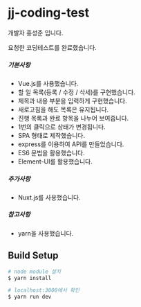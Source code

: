 # jj-coding-test

개발자 홍성준 입니다.

요청한 코딩테스트를 완료했습니다.

##### 기본사항
* Vue.js를 사용했습니다.
* 할 일 목록(등록 / 수정 / 삭세)를 구현했습니다.
* 제목과 내용 부분을 입력하게 구현했습니다.
* 새로고침을 해도 목록은 유지됩니다.
* 진행 목록과 완료 항목을 나누어 보여줍니다.
* 1번의 클릭으로 상태가 변경됩니다.
* SPA 형태로 제작했습니다.
* express를 이용하여 API를 만들었습니다.
* ES6 문법을 활용했습니다.
* Element-UI를 활용했습니다.

##### 추가사항
* Nuxt.js를 사용했습니다.

##### 참고사항
* yarn을 사용했습니다.

## Build Setup

``` bash
# node module 설치
$ yarn install

# localhost:3000에서 확인
$ yarn run dev
```

